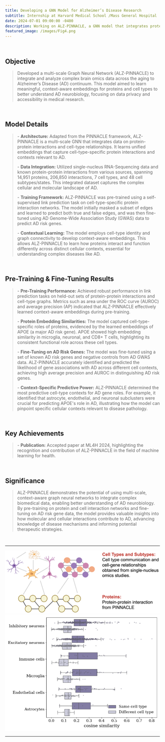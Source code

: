 ```yaml
---
title: Developing a GNN Model for Alzheimer’s Disease Research  
subtitle: Internship at Harvard Medical School /Mass General Hospital  
date: 2024-07-01 09:00:00 -0400  
description: Working on ALZ-PINNACLE, a GNN model that integrates protein, cell-type, and tissue data within a unified latent space. Tasks included pre-training the model on extensive protein interaction data and investigating the role of APOE, a major genetic risk factor for Alzheimer’s.  
featured_image: /images/Fig4.png
---
```


<br> 
<h2>Objective</h2> 
<blockquote> 
<p style="color: #666;"> Developed a multi-scale Graph Neural Network (ALZ-PINNACLE) to integrate and analyze complex brain omics data across the aging to Alzheimer’s Disease (AD) continuum. This model aimed to learn meaningful, context-aware embeddings for proteins and cell types to better understand AD neurobiology, focusing on data privacy and accessibility in medical research. 
</p> 
</blockquote> 

<br> 

<h2>Model Details</h2> 
<blockquote> 
<p style="color: #666;"> 
- <strong>Architecture:</strong> Adapted from the PINNACLE framework, ALZ-PINNACLE is a multi-scale GNN that integrates data on protein-protein interactions and cell-type relationships. It learns unified embeddings that capture cell-type-specific protein interactions and contexts relevant to AD. </p> 
<p style="color: #666;"> 
- <strong>Data Integration:</strong> Utilized single-nucleus RNA-Sequencing data and known protein-protein interactions from various sources, spanning 14,951 proteins, 206,850 interactions, 7 cell types, and 48 cell subtypes/states. This integrated dataset captures the complex cellular and molecular landscape of AD. 
</p> 
<p style="color: #666;"> 
- <strong>Training Framework:</strong> ALZ-PINNACLE was pre-trained using a self-supervised link prediction task on cell-type-specific protein interaction networks. The model initially masked a subset of edges and learned to predict both true and false edges, and was then fine-tuned using AD Genome-Wide Association Study (GWAS) data to predict AD risk genes. 
</p> 
<p style="color: #666;"> 
- <strong>Contextual Learning:</strong> The model employs cell-type identity and graph connectivity to develop context-aware embeddings. This allows ALZ-PINNACLE to learn how proteins interact and function differently across distinct cellular contexts, essential for understanding complex diseases like AD. 
</p> 
</blockquote> 

<br> 

<h2>Pre-Training & Fine-Tuning Results</h2> 
<blockquote> 
<p style="color: #666;"> 
- <strong>Pre-Training Performance:</strong> Achieved robust performance in link prediction tasks on held-out sets of protein-protein interactions and cell-type graphs. Metrics such as area under the ROC curve (AUROC) and average precision (AP) indicated that ALZ-PINNACLE effectively learned context-aware embeddings during pre-training. 
</p> 
<p style="color: #666;"> 
- <strong>Protein Embedding Similarities:</strong> The model captured cell-type-specific roles of proteins, evidenced by the learned embeddings of APOE (a major AD risk gene). APOE showed high embedding similarity in microglia, neuronal, and CD8+ T cells, highlighting its consistent functional role across these cell types. 
</p> 
<p style="color: #666;"> 
- <strong>Fine-Tuning on AD Risk Genes:</strong> The model was fine-tuned using a set of known AD risk genes and negative controls from AD GWAS data. ALZ-PINNACLE accurately identified and predicted the likelihood of gene associations with AD across different cell contexts, achieving high average precision and AUROC in distinguishing AD risk genes. 
</p> 
<p style="color: #666;"> 
- <strong>Context-Specific Predictive Power:</strong> ALZ-PINNACLE determined the most predictive cell-type contexts for AD gene roles. For example, it identified that astrocyte, endothelial, and neuronal subclusters were crucial for predicting APOE's role in AD, illustrating how the model can pinpoint specific cellular contexts relevant to disease pathology. 
</p> 
</blockquote> 

<br> 

<h2>Key Achievements</h2> 
<blockquote> 
<p style="color: #666;"> 
- <strong>Publication:</strong> Accepted paper at ML4H 2024, highlighting the recognition and contribution of ALZ-PINNACLE in the field of machine learning for health.
</p> 
</blockquote> 

 <br>
 
<h2>Significance</h2> 
<blockquote> 
<p style="color: #666;"> ALZ-PINNACLE demonstrates the potential of using multi-scale, context-aware graph neural networks to integrate complex biomedical data, enabling better understanding of AD neurobiology. By pre-training on protein and cell interaction networks and fine-tuning on AD risk gene data, the model provides valuable insights into how molecular and cellular interactions contribute to AD, advancing knowledge of disease mechanisms and informing potential therapeutic strategies. 
</p> 
</blockquote> 

<br>


---
<div class="gallery" data-columns="1">
	<img src="/images/Fig1.png">
	<img src="/images/Fig2.png">
</div>

---





